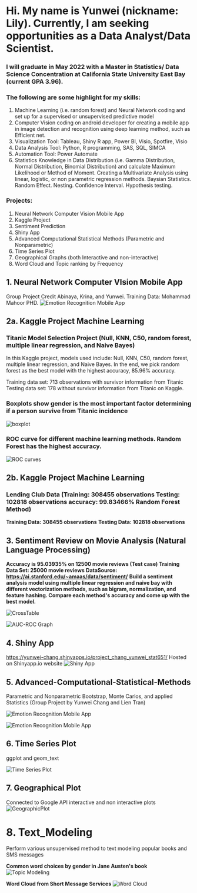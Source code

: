 # Hi. My name is Yunwei (nickname: Lily). Currently, I am seeking opportunities as a Data Analyst/Data Scientist.

### I will graduate in May 2022 with a Master in Statistics/ Data Science Concentration at California State University East Bay (current GPA 3.96).  

### The following are some highlight for my skills:

1. Machine Learning (i.e. random forest) and Neural Network coding and set up for a supervised or unsupervised predictive model 
2. Computer Vision coding on android developer for creating a mobile app in image detection and recognition using deep learning method, such as Efficient net.
3. Visualization Tool: Tableau, Shiny R app, Power BI, Visio, Spotfire, Visio
4. Data Analysis Tool: Python, R programming, SAS, SQL, SIMCA 
5. Automation Tool: Power Automate 
6. Statistics Knowledge in Data Distribution (i.e. Gamma Distribution, Normal Distribution, Binomial Distribution) and calculate Maximum Likelihood or Method of Moment. Creating a Multivariate Analysis using linear, logistic, or non parametric regression methods. Baysian Statistics. Random Effect. Nesting. Confidence Interval. Hypothesis testing. 

### Projects:
1. Neural Network Computer Vision Mobile App
2. Kaggle Project 
3. Sentiment Prediction
4. Shiny App
5. Advanced Computational Statistical Methods (Parametric and Nonparametric)
6. Time Series Plot 
7. Geographical Graphs (both Interactive and non-interactive)
8. Word Cloud and Topic ranking by Frequency 

## 1. Neural Network Computer VIsion Mobile App 

Group Project Credit Abinaya, Krina, and Yunwei. Training Data: Mohammad Mahoor PHD. ![Emotion Recognition Mobile App](https://github.com/lily-data-science/Emotion-Recognition/blob/master/facial_emotion_demo.png)

## 2a. Kaggle Project Machine Learning

### Titanic Model Selection Project (Null, KNN, C50, random forest, multiple linear regression, and Naive Bayes)

In this Kaggle project, models used include: Null, KNN, C50, random forest, multiple linear regression, and Naive Bayes. In the end, we pick random forest as the best model with the highest accuracy, 85.96% accuracy.

Training data set: 713 observations with survivor information from Titanic
Testing data set: 178 without survivor information from Titanic on Kaggle.


### Boxplots show gender is the most important factor determining if a person survive from Titanic incidence 
![boxplot](https://github.com/lily-data-science/Kaggle-Dataset---Machine-Learning-Null-KNN-C50-random-forest-multiple-linear-regression/blob/master/randomforest2.png)

### ROC curve for different machine learning methods. Random Forest has the highest accuracy.
![ROC curves](https://github.com/lily-data-science/Kaggle-Dataset---Machine-Learning-Null-KNN-C50-random-forest-multiple-linear-regression/blob/master/randomforest3.png)

## 2b. Kaggle Project Machine Learning

### Lending Club Data (Training: 308455 observations Testing: 102818 observations accuracy: 99.83466% Random Forest Method) 
**Training Data: 308455 observations**
**Testing Data: 102818 observations**

## 3. Sentiment Review on Movie Analysis (Natural Language Processing)

**Accuracy is 95.03935% on 12500 movie reviews (Test case) Training Data Set: 25000 movie reviews**
**DataSource: https://ai.stanford.edu/~amaas/data/sentiment/**
**Build a sentiment analysis model using multiple linear regression and naive bay with different vectorization methods, such as bigram, normalization, and feature hashing. Compare each method's accuracy and come up with the best model.**

![CrossTable](https://github.com/lily-data-science/Senitiment-Review-Movie-Analysis/blob/master/test_crosstable.png)

![AUC-ROC Graph](https://github.com/lily-data-science/Senitiment-Review-Movie-Analysis/blob/master/AUC%20.png)

## 4. Shiny App
https://yunwei-chang.shinyapps.io/project_chang_yunwei_stat651/
Hosted on Shinyapp.io website
![Shiny App](https://github.com/lily-data-science/Shiny-App/blob/master/shiny%20app.png)


## 5. Advanced-Computational-Statistical-Methods
Parametric and Nonparametric Bootstrap, Monte Carlos, and applied Statistics (Group Project by Yunwei Chang and Lien Tran)

![Emotion Recognition Mobile App](https://github.com/lily-data-science/Advanced-Computational-Statistical-Methods/blob/master/data%20exploration.png)

![Emotion Recognition Mobile App](https://github.com/lily-data-science/Advanced-Computational-Statistical-Methods/blob/master/Bootstrap%20Methods.png) 

## 6. Time Series Plot
ggplot and geom_text 


![Time Series Plot](https://github.com/lily-data-science/Time-Series-Plot/blob/master/TimeSeries2.png)

## 7. Geographical Plot
Connected to Google API interactive and non interactive plots
![GeographicPlot](https://github.com/lily-data-science/Geographical-Plots/blob/master/geographicplot.png)

# 8. Text_Modeling
Perform various unsupervised method to text modeling popular books and SMS messages

**Common word choices by gender in Jane Austen's book**
![Topic Modeling](https://github.com/lily-data-science/Text-Modeling/blob/master/topic%20modeling.png)

**Word Cloud from Short Message Services**
![Word Cloud](https://github.com/lily-data-science/Text-Modeling/blob/master/WordCloud.png)

<!---
lily-data-science/lily-data-science is a ✨ special ✨ repository because its `README.md` (this file) appears on your GitHub profile.
You can click the Preview link to take a look at your changes.
--->
